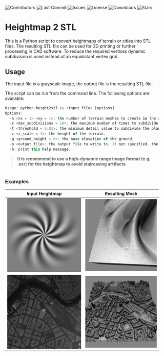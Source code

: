 ![Contributors](https://img.shields.io/github/contributors/41pha1/heightmap2stl)
![Last Commit](https://img.shields.io/github/last-commit/41pha1/heightmap2stl)
![Issues](https://img.shields.io/github/issues/41pha1/heightmap2stl)
![License](https://img.shields.io/github/license/41pha1/heightmap2stl)
![Downloads](https://img.shields.io/github/downloads/41pha1/heightmap2stl/total)
![Stars](https://img.shields.io/github/stars/41pha1/heightmap2stl?style=social)



# Heightmap 2 STL

This is a Python script to convert heightmaps of terrain or cities into STL files. The resulting STL file can be used for 3D printing or further processing in CAD software.
To reduce the required vertices dynamic subdivision is used instead of an equidistant vertex grid.

## Usage

The input file is a grayscale image, the output file is the resulting STL file.

The script can be run from the command line. The following options are available:

```js
Usage: python height2stl.py <input_file> [options]
Options:
  -n <nx = 1> <ny = 1>: the number of terrain meshes to create in the x and y directions.
  -s <max_subdivisions = 10>: the maximum number of times to subdivide the plane.
  -t <threshold = 0.01>: the minimum detail value to subdivide the plane at.
  -z <z_scale = 1>: the height of the terrain.
  -g <ground_height = 0>: the base elevation of the ground.
  -o <output_file>: the output file to write to. If not specified, the input file name will be used.
  -h: print this help message.
```

> **It is recommend to use a high-dynamic range image format (e.g. .exr) for the heightmap to avoid staircasing artifacts.**

#

### Examples

Input Heightmap            |  Resulting Mesh
:-------------------------:|:-------------------------:
![](demo/heightmap.png)    |  ![](demo/heightmap_stl.png)
![](demo/city.png)         |  ![](demo/city_stl.png)
